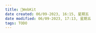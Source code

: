 ```yaml
---
title: 🧐WebKit
date created: 06/09-2023, 16:15, 星期五
date modified: 06/09-2023, 17:13, 星期五
tags: TODO
---
```


